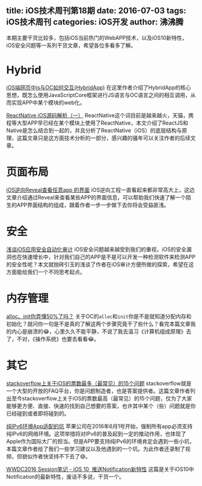 
title: iOS技术周刊第18期
date: 2016-07-03
tags: iOS技术周刊
categories: iOS开发
author: 沸沸腾
---

本期主要干货比较多，包括iOS当前热门的WebAPP技术，以及iOS10新特性，iOS安全问题等一系列干货文章，希望各位多看多了解。

<!--more-->

# Hybrid

[iOS端网页中js与OC如何交互(HybridApp)](http://www.codertian.com/2016/04/22/iOS-javascriptcore-call-native/) 在这里作者介绍了HybridApp的核心思想，既怎么使用JavaScriptCore框架进行JS语言与OC语言之间的相互调用，从而实现APP中某个模块的web化。

[ReactNative iOS源码解析（一）](http://awhisper.github.io/2016/06/24/ReactNative%E6%B5%81%E7%A8%8B%E6%BA%90%E7%A0%81%E5%88%86%E6%9E%90/) ReactNative这个词目前是越来越火，天猫，携程等大型APP早已经在某个模块上使用了ReactNative，本文介绍了ReactJS和Native是怎么结合到一起的，并且分析了ReactNative（iOS）的底层结构与原理，这篇文章只是这方面技术分析的一部分，感兴趣的骚年可以关注作者的后续文章。

# 页面布局

[iOS逆向Reveal查看任意app 的界面](http://www.jianshu.com/p/060745d5ecc2) iOS逆向工程一直看起来都非常高大上，这边文章介绍通过Reveal来查看某些APP的界面信息，可以帮助我们快速了解一个陌生的APP界面结构的组成，跟着作者一步一步做下去你将会受益匪浅。

# 安全
[浅谈iOS应用安全自动化审计](http://www.cocoachina.com/ios/20160629/16859.html) iOS安全问题越来越受到我们的重视，iOS的安全漏洞也在快速增长中，针对我们自己的APP是不是可以开发一种检测软件来检测APP的安全性呢？本文就抛砖引玉的浅谈了作者在iOS审计方便所做的探索，希望在这方面能给我们一个不同思考起点。

# 内存管理

[alloc、init你弄懂50%了吗？](http://www.cocoachina.com/ios/20160627/16823.html) 关于OC的``alloc``和``init``你是不是就知道分配内存和初始化？就问你一句是不是真的了解这两个步骤究竟干了些什么？看完本篇文章我的内心是崩溃的😂，心里久久不能平静，不说了我去温习《计算机组成原理》去了，不对，《操作系统》也要去看看😂。

# 其它
[stackoverflow上关于iOS的票数最多（最常见）的15个问题](http://www.jianshu.com/p/ec0618c6cfa9) stackoverflow就是一个大型的开放的FAQ平台，你是问题制造者，也是答案提供者。这篇文章作者列出至今stackoverflow上关于iOS的票数最高（最常见）的15个问题，仅为了大家能够更方便、直接、快速的找到自己想要的答案，也许其中某个（些）问题就是你已经碰到或者即将碰到的。

[纯IPv6环境App适配的坑](http://mrpeak.cn/blog/ipv6/) 苹果公司在2016年6月1号开始，强制所有app必须支持纯IPv6的网络环境。这项举措将对IPv6的普及起到一定的推动作用，也体现了Apple作为国际大厂的担当。但是APP要支持纯IPv6的环境肯定会遇到一些小坑，本篇文章作者给了我们一些学习建议以及他遇到的一个坑。为此作者还录制了视频，但貌似作者快坚持不下去了😅。

[WWDC2016 Session笔记 - iOS 10  推送Notification新特性](http://www.jianshu.com/p/9b720efe3779) 这篇是关于iOS10中Notification的最新特性，废话不多说，干货一个。
